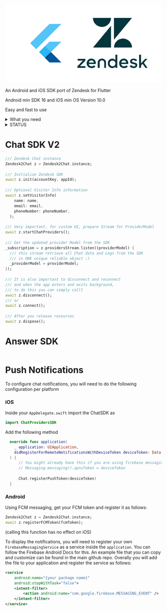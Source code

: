 ![](zendesk2.jpg)

An Android and iOS SDK port of Zendesk for Flutter

Android min SDK 16 and iOS min OS Version 10.0

Easy and fast to use


<details>
  <summary>What you need</summary>
  
  * AccountKey (https://{yourcompanydomain}.zendesk.com/chat/agent#home > Profile Picture > Check Connection)

  * AppId (https://{yourcompanydomain}.zendesk.com/agent/admin/mobile_sdk)
 
  * Update Cocoapods to latest version

</details>

<details>
  <summary>STATUS</summary>
    
    * Chat SDK - OK
    
    * Support SDK - OK
    
    * Customization - OK
    
    * Answer SDK - OK

    * Unified SDK - OK

    * Talk SDK - PENDING DEVELOPMENT

</details>


# Chat SDK V2

```dart
/// Zendesk Chat instance
Zendesk2Chat z = Zendesk2Chat.instance;

/// Initialize Zendesk SDK
await z.init(accountKey, appId);

/// Optional Visitor Info information
await z.setVisitorInfo(
    name: name,
    email: email,
    phoneNumber: phoneNumber,
  );

/// Very important, for custom UI, prepare Stream for ProviderModel
await z.startChatProviders();

/// Get the updated provider Model from the SDK
_subscription = z.providersStream.listen((providerModel) {
  /// this stream retrieve all Chat data and Logs from the SDK
  /// in ONE unique reliable object :)
  _providerModel = providerModel;
});

/// It is also important to disconnect and reconnect 
/// and when the app enters and exits background, 
/// to do this you can simply calll
await z.disconnect();
/// or
await z.connect(); 

/// After you release resources
await z.dispose();
```


# Answer SDK

```dart

```

# Push Notifications

   To configure chat notifications, you will need to do the following configuration per platform

### iOS

  Inside your `AppDelegate.swift` import the ChatSDK as 
  
  ```swift
  import ChatProvidersSDK
  ```

  Add the following method
  ``` swift
    override func application(
      _ application: UIApplication, 
      didRegisterForRemoteNotificationsWithDeviceToken deviceToken: Data
    ) {
        // You might already have this if you are using firebase messaging
        // Messaging.messaging().apnsToken = deviceToken  
        
        Chat.registerPushToken(deviceToken)
    }
  ```
### Android

Using FCM messaging, get your FCM token and register it as follows:

``` dart
Zendesk2Chat z = Zendesk2Chat.instance;
await z.registerFCMToken(fcmToken);
```
(calling this function has no effect on iOS)

To display the notifications, you will need to register your own `FirebaseMessagingService` as a service inside the `application`. You can follow the Firebase Android Docs for this. An example file that you can copy and customize can be found in the main github repo. Overally you will add the file to your application and register the service as follows:

``` xml
<service
    android:name="{your package name}"
    android:stopWithTask="false">
    <intent-filter>
        <action android:name="com.google.firebase.MESSAGING_EVENT" />
    </intent-filter>
</service>
```
